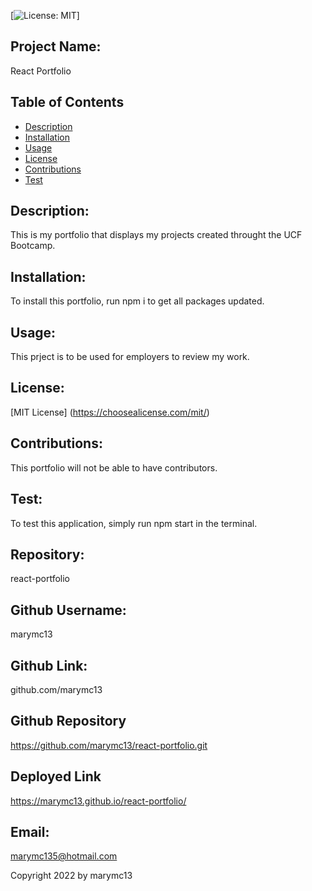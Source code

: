 [![License: MIT](https://img.shields.io/badge/License-MIT-yellow.svg)]

## Project Name:
React Portfolio

## Table of Contents
* [Description](#description)
* [Installation](#installation)
* [Usage](#usage)
* [License](#license)
* [Contributions](#contributions)
* [Test](#test)

## Description:
This is my portfolio that displays my projects created throught the UCF Bootcamp.

## Installation:
To install this portfolio, run npm i to get all packages updated.

## Usage:
This prject is to be used for employers to review my work.

## License:
[MIT License] (https://choosealicense.com/mit/)

## Contributions:
This portfolio will not be able to have contributors.

## Test:
To test this application, simply run npm start in the terminal.

## Repository:
react-portfolio

## Github Username:
marymc13

## Github Link:
github.com/marymc13

## Github Repository
https://github.com/marymc13/react-portfolio.git

## Deployed Link
 https://marymc13.github.io/react-portfolio/

## Email:
marymc135@hotmail.com

Copyright 2022 by marymc13
